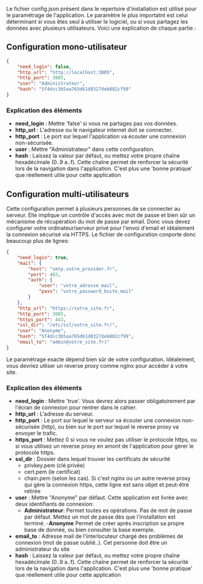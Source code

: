 Le fichier config.json présent dans le repertoire d'installation est utilisé pour le paramétrage de l'application. Le paramètre le plus importatnt est celui déterminant si vous êtes seul à utiliser le logiciel, ou si vous partagez les données avec plusieurs utilisateurs. Voici une explication de chaque partie :

## Configuration mono-utilisateur

```json
{
	"need_login": false,
	"http_url": "http://localhost:3005",
	"http_port": 3005,
	"user": "Administrateur",
	"hash": "5f4dcc3b5aa765d61d8327deb882cf99"
}
```

### Explication des éléments

-   **need_login** : Mettre 'false' si vous ne partages pas vos données.
-   **http_url** : L'adresse ou le navigateur internet doit se connecter.
-   **http_port** : Le port sur lequel l'application va écouter une connexion non-sécurisée.
-   **user** : Mettre "Administrateur" dans cette configuration.
-   **hash** : Laissez la valeur par défaut, ou mettez votre propre chaîne hexadécimale (0..9 a..f). Cette chaîne permet de renforcer la sécurité lors de la navigation dans l'application. C'est plus une 'bonne pratique' que réellement utile pour cette application

## Configuration multi-utilisateurs

Cette configuration permet à plusieurs personnes de se connecter au serveur. Elle implique un contrôle d'accès avec mot de passe et bien sûr un mécanisme de récupération du mot de passe par email.
Donc vous devez configurer votre ordinateur/serveur privé pour l'envoi d'email et idéalement la connexion sécurisé via HTTPS.
Le fichier de configuration conporte donc beaucoup plus de lignes:

```json
{
	"need_login": true,
	"mail": {
		"host": "smtp.votre_provider.fr",
		"port": 465,
		"auth": {
			"user": "votre_adresse_mail",
			"pass": "votre_password_boite_mail"
		}
	},
	"http_url": "https://votre_site.fr",
	"http_port": 3005,
	"https_port": 443,
	"ssl_dir": "/etc/ssl/votre_site.fr/",
	"user": "Anonyme",
	"hash": "5f4dcc3b5aa765d61d8327deb882cf99",
	"email_to": "admin@votre_site.fr)"
}
```

Le paramétrage exacte dépend bien sûr de votre configuration. Idéalement, vous devriez utliser un reverse proxy comme nginx pour accéder à votre site.

### Explication des éléments

-   **need_login** : Mettre 'true'. Vous devrez alors passer obligatoirement par l'écran de connexion pour rentrer dans le cahier.
-   **http_url** : L'adresse du serveur.
-   **http_port** : Le port sur lequel le serveur va écouter une connexion non-sécurisée (http), ou bien sur le port sur lequel le reverse proxy va envoyer le trafic.
-   **https_port** : Mettez 0 si vous ne voulez pas utiliser le protocole https, ou si vous utilisez un reverse proxy en amont de l'application pour gérer le protocole https.
-   **ssl_dir** : Dossier dans lequel trouver les certificats de sécurité
    -   privkey.pem (clé privée)
    -   cert.pem (le certificat)
    -   chain.pem (selon les cas).
        Si c'est nginx ou un autre reverse proxy qui gère la connexion https, cette ligne est sans objet et peut-être retirée
-   **user** : Mettre "Anonyme" par défaut. Cette application est livrée avec deux identifiants de connexion:
    -   **Administrateur**: Permet toutes es opérations. Pas de mot de passe par défaut. Mettez un mot de passe dès que l'installation est terminé. -**Anonyme** Permet de créer après inscription sa propre base de donnée, ou bien consulter la base exemple.
-   **email_to** : Adresse mail de l'interlocuteur chargé des problèmes de connexion (mot de passe oublié..). Cet personne doit être un administrateur du site
-   **hash** : Laissez la valeur par défaut, ou mettez votre propre chaîne hexadécimale (0..9 a..f). Cette chaîne permet de renforcer la sécurité lors de la navigation dans l'application. C'est plus une 'bonne pratique' que réellement utile pour cette application
